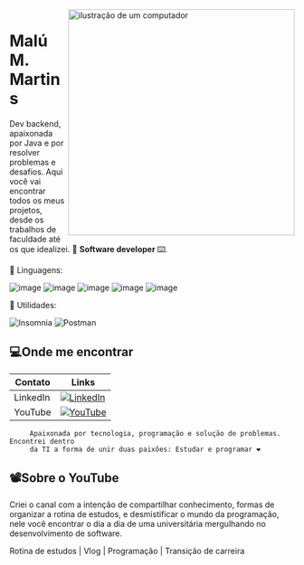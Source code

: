 <img src="https://raw.githubusercontent.com/MicaelliMedeiros/micaellimedeiros/master/image/computer-illustration.png" alt="ilustração de um computador" min-width="400px" max-width="400px" width="400px" align="right">

<p align="left">
     <h1>Malú M. Martins</h1>
Dev backend, apaixonada por Java e por resolver problemas e desafios.
Aqui você vai encontrar todos os meus projetos, desde os trabalhos de faculdade até os que idealizei. 💾 <strong>Software developer </strong>⌨️.
</p>

<p align="left">
  🦄 Linguagens: 
     
![image](https://img.shields.io/badge/HTML-239120?style=for-the-badge&logo=html5&logoColor=white)
![image](https://img.shields.io/badge/CSS-239120?&style=for-the-badge&logo=css3&logoColor=white)
![image](https://img.shields.io/badge/JavaScript-F7DF1E?style=for-the-badge&logo=javascript&logoColor=black)
![image](https://img.shields.io/badge/Java-ED8B00?style=for-the-badge&logo=java&logoColor=white)
![image](https://img.shields.io/badge/MySQL-00000F?style=for-the-badge&logo=mysql&logoColor=white)
</p>

<p align="left">
  💼 Utilidades:

![Insomnia](https://img.shields.io/badge/-Insomnia-333333?style=flat&logo=insomnia)
![Postman](https://img.shields.io/badge/-Postman-333333?style=flat&logo=postman)

</p>


## 💻Onde me encontrar 

| Contato | Links |
|-------|---------|
|LinkedIn | [![LinkedIn](https://img.shields.io/badge/LinkedIn-000?style=for-the-badge&logo=linkedin&logoColor=0E76A8)](https://www.linkedin.com/in/malumoreiramartins/)
| YouTube | [![YouTube](https://img.shields.io/badge/YouTube-000?style=for-the-badge&logo=youtube&logoColor=ff0000)](https://www.youtube.com/@DevMalu)

```
     Apaixonada por tecnologia, programação e solução de problemas. Encontrei dentro 
     da TI a forma de unir duas paixões: Estudar e programar ❤️
```
## 📽️Sobre o YouTube

Criei o canal com a intenção de compartilhar conhecimento, formas de organizar a rotina de estudos,
e desmistificar o mundo da programação, nele você encontrar o dia a dia de uma universitária mergulhando
no desenvolvimento de software.

Rotina de estudos | Vlog | Programação | Transição de carreira 
 
